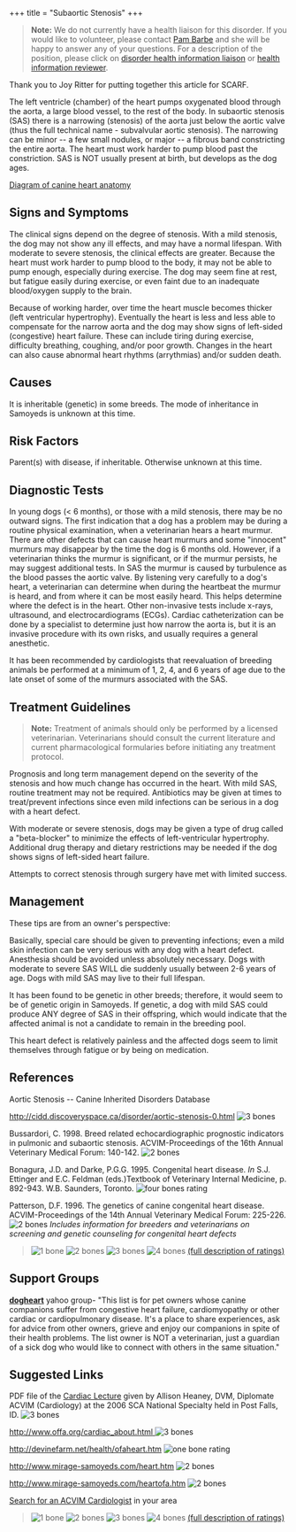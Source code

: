 +++
title = "Subaortic Stenosis"
+++



> **Note:** We do not currently have a health liaison for this disorder.
> If you would like to volunteer, please contact
> [Pam Barbe](mailto:president@samoyedhealthfoundation.org?subject=Questions%20about%20becoming%20a%20Health%20Information%20Liaison%20or%20Reviewer)
> and she will be happy to answer any of your questions.
> For a description of the position, please click on
> [disorder health information liaison](/become-a-health-information-liaison)
> or
> [health information reviewer](/become-a-health-information-reviewer).

Thank you to Joy Ritter for putting together this article for SCARF.


The left ventricle (chamber) of the heart pumps oxygenated blood through
the aorta, a large blood vessel, to the rest of the body.   In subaortic
stenosis (SAS) there is a narrowing (stenosis) of the aorta just below
the aortic valve (thus the full technical name - subvalvular aortic
stenosis).  The narrowing can be minor -- a few small nodules, or major
-- a fibrous band constricting the entire aorta.  The heart must work
harder to pump blood past the constriction.  SAS is NOT usually present
at birth, but develops as the dog ages.

[Diagram of canine heart
anatomy](http://www.vetmed.wsu.edu/ClientED/anatomy/cardiovascular.aspx)




Signs and Symptoms
------------------

The clinical signs depend on the degree of stenosis.  With a mild
stenosis, the dog may not show any ill effects, and may have a normal
lifespan.  With moderate to severe stenosis, the clinical effects are
greater. Because the heart must work harder to pump blood to the body,
it may not be able to pump enough, especially during exercise.  The dog
may seem fine at rest, but fatigue easily during exercise, or even faint
due to an inadequate blood/oxygen supply to the brain.

Because of working harder, over time the heart muscle becomes thicker
(left ventricular hypertrophy).  Eventually the heart is less and less
able to compensate for the narrow aorta and the dog may show signs of
left-sided (congestive) heart failure.  These can include tiring during
exercise, difficulty breathing, coughing, and/or poor growth.  Changes
in the heart can also cause abnormal heart rhythms (arrythmias) and/or
sudden death.

Causes
------

It is inheritable (genetic) in some breeds.  The mode of inheritance in
Samoyeds is unknown at this time.

Risk Factors
------------

Parent(s) with disease, if inheritable.  Otherwise unknown at this time.

Diagnostic Tests
----------------

In young dogs (\< 6 months), or those with a mild stenosis, there may be
no outward signs.  The first indication that a dog has a problem may be
during a routine physical examination, when a veterinarian hears a heart
murmur.  There are other defects that can cause heart murmurs and some
"innocent" murmurs may disappear by the time the dog is 6 months old.
However, if a veterinarian thinks the murmur is significant, or if the
murmur persists, he may suggest additional tests.  In SAS the murmur is
caused by turbulence as the blood passes the aortic valve.   By
listening very carefully to a dog's heart, a veterinarian can determine
when during the heartbeat the murmur is heard, and from where it can be
most easily heard.  This helps determine where the defect is in the
heart. Other non-invasive tests include x-rays, ultrasound, and
electrocardiograms (ECGs).   Cardiac catheterization can be done by a
specialist to determine just how narrow the aorta is, but it is an
invasive procedure with its own risks, and usually requires a general
anesthetic.

It has been recommended by cardiologists that reevaluation of breeding
animals be performed at a minimum of 1, 2, 4, and 6 years of age due to
the late onset of some of the murmurs associated with the SAS.



Treatment Guidelines
--------------------

> **Note:** Treatment of animals should only be performed by a licensed
> veterinarian. Veterinarians should consult the current literature and
> current pharmacological formularies before initiating any treatment
> protocol.

Prognosis and long term management depend on the severity of the
stenosis and how much change has occurred in the heart.  With mild SAS,
routine treatment may not be required.  Antibiotics may be given at
times to treat/prevent infections since even mild infections can be
serious in a dog with a heart defect.

With moderate or severe stenosis, dogs may be given a type of drug
called a "beta-blocker" to minimize the effects of left-ventricular
hypertrophy.  Additional drug therapy and dietary restrictions may be
needed if the dog shows signs of left-sided heart failure.

Attempts to correct stenosis through surgery have met with limited
success.



Management
----------

These tips are from an owner's perspective:

Basically, special care should be given to preventing infections; even a
mild skin infection can be very serious with any dog with a heart
defect.  Anesthesia should be avoided unless absolutely necessary.  Dogs
with moderate to severe SAS WILL die suddenly usually between 2-6 years
of age.  Dogs with mild SAS may live to their full lifespan.

It has been found to be genetic in other breeds; therefore, it would
seem to be of genetic origin in Samoyeds. If genetic, a dog with mild
SAS could produce ANY degree of SAS in their offspring, which would
indicate that the affected animal is not a candidate to remain in the
breeding pool.

This heart defect is relatively painless and the affected dogs seem to
limit themselves through fatigue or by being on medication.

References
----------

Aortic Stenosis -- Canine Inherited Disorders Database

<http://cidd.discoveryspace.ca/disorder/aortic-stenosis-0.html>
![3 bones](/img/3-bones.gif)

Bussardori, C. 1998. Breed related echocardiographic prognostic
indicators in pulmonic and subaortic stenosis. ACVIM-Proceedings of the
16th Annual Veterinary Medical Forum: 140-142.  ![2
bones](/img/2-bones.gif)

Bonagura, J.D. and Darke, P.G.G. 1995.  Congenital heart disease. *In*
S.J. Ettinger and E.C. Feldman (eds.)Textbook of Veterinary Internal
Medicine, p. 892-943. W.B. Saunders, Toronto.  ![four bones
rating](/img/4-bones.gif)

Patterson, D.F.  1996. The genetics of canine congenital heart disease.
ACVIM-Proceedings of the 14th Annual Veterinary Medical Forum:
225-226.   ![2 bones](/img/2-bones.gif) *Includes information for
breeders and veterinarians on screening and genetic counseling for
congenital heart defects*




> ![1 bone](/img/1-bone.gif)
> ![2 bones](/img/2-bones.gif)
> ![3 bones](/img/3-bones.gif)
> ![4 bones](/img/4-bones.gif)
> [(full description of ratings)](/diseases/ratings-what-do-they-mean)

Support Groups
--------------

**[dogheart](https://groups.yahoo.com/neo/groups/dogheart/info)**
yahoo group- "This list is for pet owners whose canine companions
suffer from congestive heart failure, cardiomyopathy or other cardiac or
cardiopulmonary disease. It's a place to share experiences, ask for
advice from other owners, grieve and enjoy our companions in spite of
their health problems. The list owner is NOT a veterinarian, just a
guardian of a sick dog who would like to connect with others in the same
situation."

Suggested Links
---------------

PDF file of the [Cardiac
Lecture](files/Heart%20Disease%20in%20the%20Samoyed.html "2006 Cardiac Lecture")
given by Allison Heaney, DVM, Diplomate ACVIM (Cardiology) at the 2006
SCA National Specialty held in Post Falls, ID.  ![3
bones](/img/3-bones.gif)

<http://www.offa.org/cardiac_about.html>[ ](http://www.offa.org/cardiac_about.html)
![3 bones](/img/3-bones.gif)

<http://devinefarm.net/health/ofaheart.htm>  ![one bone
rating](/img/1-bone.gif)

<http://www.mirage-samoyeds.com/heart.htm>  ![2
bones](/img/2-bones.gif)

<http://www.mirage-samoyeds.com/heartofa.htm>  ![2
bones](/img/2-bones.gif)

[Search for an ACVIM
Cardiologist](http://find.vetspecialists.com/) in your
area



> ![1 bone](/img/1-bone.gif)
> ![2 bones](/img/2-bones.gif)
> ![3 bones](/img/3-bones.gif)
> ![4 bones](/img/4-bones.gif)
> [(full description of ratings)](/diseases/ratings-what-do-they-mean)


